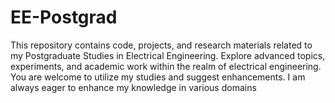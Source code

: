 # EE-Postgrad
This repository contains code, projects, and research materials related to my Postgraduate Studies in Electrical Engineering. 
Explore advanced topics, experiments, and academic work within the realm of electrical engineering. 
You are welcome to utilize my studies and suggest enhancements. 
I am always eager to enhance my knowledge in various domains
